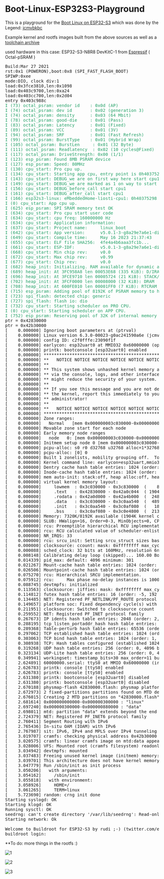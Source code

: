 # Boot-Linux-ESP32S3-Playground
This is a playground for the [Boot Linux on ESP32-S3](http://wiki.osll.ru/doku.php/etc:users:jcmvbkbc:linux-xtensa:esp32s3) which was done by the Legend: [jcmvbkbc](https://github.com/jcmvbkbc) 

Example kernel and rootfs images built from the above sources as well as a [toolchain archive](http://wiki.osll.ru/doku.php/etc:users:jcmvbkbc:linux-xtensa:esp32s3)

used hardware in this case: ESP32-S3-N8R8 DevKitC-1 from [Espressif](http://espressif.eu) ( Octal-pSRAM ) 

<pre>Build:Mar 27 2021
rst:0x1 (POWERON),boot:0x8 (SPI_FAST_FLASH_BOOT)
SPIWP:0xee
mode:DIO, clock div:1
load:0x3fce3810,len:0x1098
load:0x403c9700,len:0xa24
load:0x403cc700,len:0x2d04
entry 0x403c988c
<font color="#26A269">I (73) octal_psram: vendor id    : 0x0d (AP)</font>
<font color="#26A269">I (74) octal_psram: dev id       : 0x02 (generation 3)</font>
<font color="#26A269">I (74) octal_psram: density      : 0x03 (64 Mbit)</font>
<font color="#26A269">I (78) octal_psram: good-die     : 0x01 (Pass)</font>
<font color="#26A269">I (83) octal_psram: Latency      : 0x01 (Fixed)</font>
<font color="#26A269">I (89) octal_psram: VCC          : 0x01 (3V)</font>
<font color="#26A269">I (94) octal_psram: SRF          : 0x01 (Fast Refresh)</font>
<font color="#26A269">I (99) octal_psram: BurstType    : 0x01 (Hybrid Wrap)</font>
<font color="#26A269">I (105) octal_psram: BurstLen     : 0x01 (32 Byte)</font>
<font color="#26A269">I (111) octal_psram: Readlatency  : 0x02 (10 cycles@Fixed)</font>
<font color="#26A269">I (117) octal_psram: DriveStrength: 0x00 (1/1)</font>
<font color="#26A269">I (123) esp_psram: Found 8MB PSRAM device</font>
<font color="#26A269">I (127) esp_psram: Speed: 80MHz</font>
<font color="#26A269">I (130) cpu_start: Pro cpu up.</font>
<font color="#26A269">I (134) cpu_start: Starting app cpu, entry point is 0h40375298 greeting to the stuff :)</font>
<font color="#26A269">I (143) cpu_start: DEBUG_we are on first way here start cpu1</font>
<font color="#26A269">I (149) cpu_start: DEBUG_we are marked as 1 on way to start cpu1</font>
<font color="#26A269">I (156) cpu_start: DEBUG_before_call start cpu1</font>
<font color="#26A269">I (161) cpu_start: DEBUG_after_call start cpu1</font>
<font color="#26A269">I (166) esp32s3-linux: eMbeddedHome-liosti-cpu1: 0h40375298</font>
<font color="#26A269">I (0) cpu_start: App cpu up.</font>
<font color="#26A269">I (625) esp_psram: SPI SRAM memory test OK</font>
<font color="#26A269">I (634) cpu_start: Pro cpu start user code</font>
<font color="#26A269">I (634) cpu_start: cpu freq: 160000000 Hz</font>
<font color="#26A269">I (634) cpu_start: Application information:</font>
<font color="#26A269">I (637) cpu_start: Project name:     linux_boot</font>
<font color="#26A269">I (642) cpu_start: App version:      v5.0.1-3-g8a29e7a6e1-dirty</font>
<font color="#26A269">I (649) cpu_start: Compile time:     May 16 2023 21:37:43</font>
<font color="#26A269">I (655) cpu_start: ELF file SHA256:  4fe4a4b6aaa3fc1b...</font>
<font color="#26A269">I (661) cpu_start: ESP-IDF:          v5.0.1-3-g8a29e7a6e1-dirty</font>
<font color="#26A269">I (668) cpu_start: Min chip rev:     v0.0</font>
<font color="#26A269">I (672) cpu_start: Max chip rev:     v0.99 </font>
<font color="#26A269">I (677) cpu_start: Chip rev:         v0.0</font>
<font color="#26A269">I (682) heap_init: Initializing. RAM available for dynamic allocation:</font>
<font color="#26A269">I (689) heap_init: At 3FC958A8 len 00053E68 (335 KiB): D/IRAM</font>
<font color="#26A269">I (696) heap_init: At 3FCE9710 len 00005724 (21 KiB): STACK/DRAM</font>
<font color="#26A269">I (702) heap_init: At 3FCF0000 len 00008000 (32 KiB): DRAM</font>
<font color="#26A269">I (708) heap_init: At 600FE010 len 00001FF0 (7 KiB): RTCRAM</font>
<font color="#26A269">I (715) esp_psram: Adding pool of 8192K of PSRAM memory to heap allocator</font>
<font color="#26A269">I (723) spi_flash: detected chip: generic</font>
<font color="#26A269">I (727) spi_flash: flash io: dio</font>
<font color="#26A269">I (732) cpu_start: Starting scheduler on PRO CPU.</font>
<font color="#26A269">I (0) cpu_start: Starting scheduler on APP CPU.</font>
<font color="#26A269">I (752) esp_psram: Reserving pool of 32K of internal memory for DMA/internal allocations</font>
ptr = 0x42830000
ptr = 0x42b30000
[    0.000000] Ignoring boot parameters at (ptrval)
[    0.000000] Linux version 6.3.0-00023-g0ac241590a6e (jcmvbkbc@octofox) (xtensa-generic-elf-gcc (GCC) 13.1.0, GNU ld (GNU Binutils) 2.40) #48 PREEMPT Tue May 16 7:54:35 PDT 2023
[    0.000000] config ID: c2f0fffe:23090f1f
[    0.000000] earlycon: esp32uart0 at MMIO32 0x60000000 (options &apos;115200n8&apos;)
[    0.000000] printk: bootconsole [esp32uart0] enabled
[    0.000000] **********************************************************
[    0.000000] **   NOTICE NOTICE NOTICE NOTICE NOTICE NOTICE NOTICE   **
[    0.000000] **                                                      **
[    0.000000] ** This system shows unhashed kernel memory addresses   **
[    0.000000] ** via the console, logs, and other interfaces. This    **
[    0.000000] ** might reduce the security of your system.            **
[    0.000000] **                                                      **
[    0.000000] ** If you see this message and you are not debugging    **
[    0.000000] ** the kernel, report this immediately to your system   **
[    0.000000] ** administrator!                                       **
[    0.000000] **                                                      **
[    0.000000] **   NOTICE NOTICE NOTICE NOTICE NOTICE NOTICE NOTICE   **
[    0.000000] **********************************************************
[    0.000000] Zone ranges:
[    0.000000]   Normal   [mem 0x000000003c030000-0x000000003c82ffff]
[    0.000000] Movable zone start for each node
[    0.000000] Early memory node ranges
[    0.000000]   node   0: [mem 0x000000003c030000-0x000000003c82ffff]
[    0.000000] Initmem setup node 0 [mem 0x000000003c030000-0x000000003c82ffff]
[    0.000000] pcpu-alloc: s0 r0 d32768 u32768 alloc=1*32768
[    0.000000] pcpu-alloc: [0] 0 
[    0.000000] Built 1 zonelists, mobility grouping off.  Total pages: 2032
[    0.000000] Kernel command line: earlycon=esp32uart,mmio32,0x60000000,115200n8 console=ttyS0,115200n8 debug rw root=mtd:data no_hash_pointers 
[    0.000000] Dentry cache hash table entries: 1024 (order: 0, 4096 bytes, linear)
[    0.000000] Inode-cache hash table entries: 1024 (order: 0, 4096 bytes, linear)
[    0.000000] mem auto-init: stack:off, heap alloc:off, heap free:off
[    0.000000] virtual kernel memory layout:
[    0.000000]     lowmem  : 0x3c030000 - 0x3c830000  (    8 MB)
[    0.000000]     .text   : 0x42830000 - 0x42a0c044  ( 1904 kB)
[    0.000000]     .rodata : 0x42a0d000 - 0x42a4b000  (  248 kB)
[    0.000000]     .data   : 0x3c030000 - 0x3c0aa540  (  489 kB)
[    0.000000]     .init   : 0x3c0aa540 - 0x3c0af080  (   18 kB)
[    0.000000]     .bss    : 0x3c0af080 - 0x3c0e4800  (  213 kB)
[    0.000000] Memory: 7320K/8192K available (1904K kernel code, 489K rwdata, 248K rodata, 94K init, 213K bss, 872K reserved, 0K cma-reserved)
[    0.000000] SLUB: HWalign=16, Order=0-3, MinObjects=0, CPUs=1, Nodes=1
[    0.000000] rcu: Preemptible hierarchical RCU implementation.
[    0.000000] rcu: RCU calculated value of scheduler-enlistment delay is 10 jiffies.
[    0.000000] NR_IRQS: 33
[    0.000000] rcu: srcu_init: Setting srcu_struct sizes based on contention.
[    0.000000] clocksource: ccount: mask: 0xffffffff max_cycles: 0xffffffff, max_idle_ns: 11945377789 ns
[    0.000088] sched_clock: 32 bits at 160MHz, resolution 6ns, wraps every 13421772796ns
[    0.008148] Calibrating delay loop (skipped)... 160.00 BogoMIPS preset
[    0.014339] pid_max: default: 4096 minimum: 301
[    0.021267] Mount-cache hash table entries: 1024 (order: 0, 4096 bytes, linear)
[    0.026506] Mountpoint-cache hash table entries: 1024 (order: 0, 4096 bytes, linear)
[    0.075270] rcu: Hierarchical SRCU implementation.
[    0.075912] rcu: 	Max phase no-delay instances is 1000.
[    0.088745] devtmpfs: initialized
[    0.113563] clocksource: jiffies: mask: 0xffffffff max_cycles: 0xffffffff, max_idle_ns: 19112604462750000 ns
[    0.114812] futex hash table entries: 16 (order: -5, 192 bytes, linear)
[    0.134485] NET: Registered PF_NETLINK/PF_ROUTE protocol family
[    0.149657] platform soc: Fixed dependency cycle(s) with /soc/intc@600c2000
[    0.211951] clocksource: Switched to clocksource ccount
[    0.259552] NET: Registered PF_INET protocol family
[    0.267673] IP idents hash table entries: 2048 (order: 2, 16384 bytes, linear)
[    0.288195] tcp_listen_portaddr_hash hash table entries: 1024 (order: 0, 4096 bytes, linear)
[    0.289368] Table-perturb hash table entries: 65536 (order: 6, 262144 bytes, linear)
[    0.297062] TCP established hash table entries: 1024 (order: 0, 4096 bytes, linear)
[    0.303063] TCP bind hash table entries: 1024 (order: 1, 8192 bytes, linear)
[    0.308938] TCP: Hash tables configured (established 1024 bind 1024)
[    0.319268] UDP hash table entries: 256 (order: 0, 4096 bytes, linear)
[    0.323134] UDP-Lite hash table entries: 256 (order: 0, 4096 bytes, linear)
[    0.349941] workingset: timestamp_bits=30 max_order=11 bucket_order=0
[    2.624891] 60000000.serial: ttyS0 at MMIO 0x60000000 (irq = 1, base_baud = 0) is a ESP32 UART
[    2.626783] printk: console [ttyS0] enabled
[    2.626783] printk: console [ttyS0] enabled
[    2.631380] printk: bootconsole [esp32uart0] disabled
[    2.631380] printk: bootconsole [esp32uart0] disabled
[    2.670188] physmap-flash 42830000.flash: physmap platform flash device: [mem 0x42830000-0x4302ffff]
[    2.672973] 2 fixed-partitions partitions found on MTD device 42830000.flash
[    2.676015] Creating 2 MTD partitions on &quot;42830000.flash&quot;:
[    2.681614] 0x000000000000-0x000000300000 : &quot;linux&quot;
[    2.697240] 0x000000300000-0x000000880000 : &quot;data&quot;
[    2.698011] mtd: partition &quot;data&quot; extends beyond the end of device &quot;42830000.flash&quot; -- size truncated to 0x500000
[    2.724379] NET: Registered PF_INET6 protocol family
[    2.760411] Segment Routing with IPv6
[    2.765436] In-situ OAM (IOAM) with IPv6
[    2.767987] sit: IPv6, IPv4 and MPLS over IPv4 tunneling driver
[    3.019707] cramfs: checking physical address 0x42b30000 for linear cramfs image
[    3.020575] cramfs: linear cramfs image on mtd:data appears to be 1764 KB in size
[    3.028006] VFS: Mounted root (cramfs filesystem) readonly on device 31:1.
[    3.034942] devtmpfs: mounted
[    3.037483] Freeing unused kernel image (initmem) memory: 16K
[    3.039701] This architecture does not have kernel memory protection.
[    3.047779] Run /sbin/init as init process
[    3.050206]   with arguments:
[    3.054162]     /sbin/init
[    3.055818]   with environment:
[    3.058926]     HOME=/
[    3.061265]     TERM=linux
[    5.723690] random: crng init done
Starting syslogd: OK
Starting klogd: OK
Running sysctl: OK
seedrng: can&apos;t create directory &apos;/var/lib/seedrng&apos;: Read-only file system
Starting network: Ok

Welcome to Buildroot for ESP32-S3 by rudi ;-) (twitter.com/eMbeddedHome)
buildroot login: 
</pre>


**To do: more things in the rootfs :)



![1](https://github.com/ESP32DE/Boot-Linux-ESP32S3-Playground/assets/16070445/5d7484bb-652a-4c53-ac6e-52507158d8f0)

![2](https://github.com/ESP32DE/Boot-Linux-ESP32S3-Playground/assets/16070445/a0527e15-11d1-44ff-8987-2b2dd7a29af8)

![3](https://github.com/ESP32DE/Boot-Linux-ESP32S3-Playground/assets/16070445/904cf8db-7ec6-4734-b392-130fbedf66ab)











